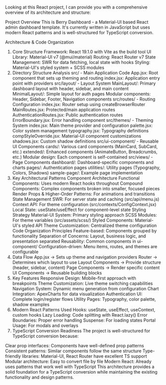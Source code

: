 Looking at this React project, I can provide you with a comprehensive overview of its architecture and structure:

Project Overview
This is Berry Dashboard - a Material-UI based React admin dashboard template. It's currently written in JavaScript but uses modern React patterns and is well-structured for TypeScript conversion.

Architecture & Code Organization
1. Core Structure
Framework: React 19.1.0 with Vite as the build tool
UI Library: Material-UI v7 (@mui/material)
Routing: React Router v7
State Management: SWR for data fetching, local state with hooks
Styling: Material-UI's styled system + SCSS modules
2. Directory Structure Analysis
src/ - Main Application Code
App.jsx: Root component that sets up theming and routing
index.jsx: Application entry point with providers
src/layout/ - Layout System
MainLayout/: Primary dashboard layout with header, sidebar, and main content
MinimalLayout/: Simple layout for auth pages
Modular components: Header, Sidebar, Footer, Navigation components
src/routes/ - Routing Configuration
index.jsx: Router setup using createBrowserRouter
MainRoutes.jsx: Protected/main application routes
AuthenticationRoutes.jsx: Public authentication routes
ErrorBoundary.jsx: Error handling component
src/themes/ - Theming System
index.jsx: Main theme provider and configuration
palette.jsx: Color system management
typography.jsx: Typography definitions
compStyleOverride.jsx: Material-UI component customizations
shadows.jsx: Custom shadow definitions
src/ui-component/ - Reusable UI Components
cards/: Various card components (MainCard, SubCard, etc.)
extended/: Enhanced components (AnimateButton, Breadcrumbs, etc.)
Modular design: Each component is self-contained
src/views/ - Page Components
dashboard/: Dashboard-specific components and charts
pages/: Authentication pages
utilities/: Utility pages (Typography, Colors, Shadows)
sample-page/: Example page implementation
3. Key Architectural Patterns
Component Architecture
Functional Components: Uses modern React hooks throughout
Compound Components: Complex components broken into smaller, focused pieces
Render Props & Higher-Order Patterns: For animations and transitions
State Management
SWR: For server state and caching (src/api/menu.js)
Context API: For theme configuration (src/contexts/ConfigContext.jsx)
Local State: useState/useEffect for component-level state
Styling Strategy
Material-UI System: Primary styling approach
SCSS Modules: For theme variables (src/assets/scss/)
Styled Components: Material-UI's styled API
Theme Customization: Centralized theme configuration
Code Organization Principles
Feature-based: Components grouped by functionality
Separation of Concerns: Layout, business logic, and presentation separated
Reusability: Common components in ui-component/
Configuration-driven: Menu items, routes, and themes are configurable
4. Data Flow
App.jsx → Sets up theme and navigation providers
Router → Determines which layout to use
Layout Components → Provide structure (header, sidebar, content)
Page Components → Render specific content
UI Components → Reusable building blocks
5. Key Features
Responsive Design: Mobile-first approach with breakpoints
Theme Customization: Live theme switching capabilities
Navigation System: Dynamic menu generation from configuration
Chart Integration: ApexCharts for data visualization
Authentication UI: Complete login/register flows
Utility Pages: Typography, color palette, shadow examples
6. Modern React Patterns Used
Hooks: useState, useEffect, useContext, custom hooks
Lazy Loading: Code splitting with React.lazy()
Error Boundaries: Proper error handling
Suspense: For loading states
Portal Usage: For modals and overlays
7. TypeScript Conversion Readiness
The project is well-structured for TypeScript conversion because:

Clear prop interfaces: Components have well-defined prop patterns
Consistent patterns: Similar components follow the same structure
Type-friendly libraries: Material-UI, React Router have excellent TS support
Modular architecture: Easy to convert file by file
Modern React: Already uses patterns that work well with TypeScript
This architecture provides a solid foundation for a TypeScript conversion while maintaining the existing functionality and design patterns.

